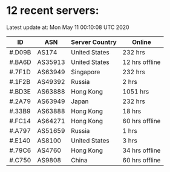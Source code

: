 # 12 recent servers:

Latest update at: Mon May 11 00:10:08 UTC 2020

| ID | ASN | Server Country | Online |
| -- | --- | -------------- | ------ |
| #.D09B | AS174 | United States | 232 hrs |
| #.BA6D | AS35913 | United States | 12 hrs offline |
| #.7F1D | AS63949 | Singapore | 232 hrs |
| #.1F2B | AS49392 | Russia | 2 hrs |
| #.BD3E | AS63888 | Hong Kong | 1051 hrs |
| #.2A79 | AS63949 | Japan | 232 hrs |
| #.33B9 | AS63888 | Hong Kong | 18 hrs |
| #.FC14 | AS64271 | Hong Kong | 60 hrs offline |
| #.A797 | AS51659 | Russia | 1 hrs |
| #.E140 | AS8100 | United States | 3 hrs |
| #.79C6 | AS4760 | Hong Kong | 34 hrs offline |
| #.C750 | AS9808 | China | 60 hrs offline |

